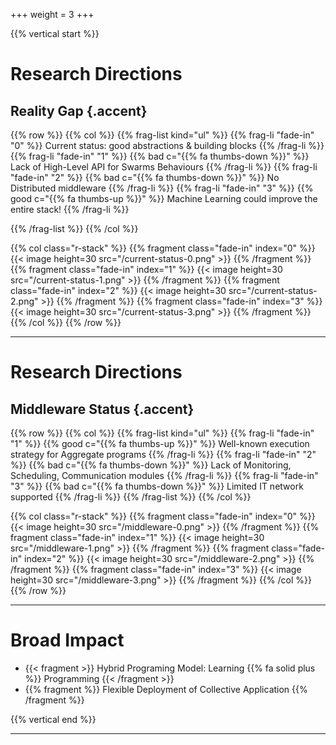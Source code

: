 +++
weight = 3
+++

{{% vertical start %}}

# Research Directions
## Reality Gap {.accent}

{{% row %}}
{{% col %}}
{{% frag-list kind="ul" %}}
{{% frag-li "fade-in" "0" %}} Current status: good abstractions & building blocks {{% /frag-li %}}
{{% frag-li "fade-in" "1" %}} {{% bad c="{{% fa thumbs-down %}}" %}} Lack of High-Level API for Swarms Behaviours {{% /frag-li %}}
{{% frag-li "fade-in" "2" %}} {{% bad c="{{% fa thumbs-down %}}" %}} No Distributed middleware  {{% /frag-li %}}
{{% frag-li "fade-in" "3" %}} {{% good c="{{% fa thumbs-up %}}" %}} Machine Learning could improve the entire stack! {{% /frag-li %}}

{{% /frag-list %}}
{{% /col %}}

{{% col class="r-stack" %}}
{{% fragment class="fade-in" index="0" %}}
{{< image height=30 src="/current-status-0.png" >}} 
{{% /fragment %}}
{{% fragment class="fade-in" index="1" %}}
{{< image height=30 src="/current-status-1.png" >}} 
{{% /fragment %}}
{{% fragment class="fade-in" index="2" %}}
{{< image height=30 src="/current-status-2.png" >}} 
{{% /fragment %}}
{{% fragment class="fade-in" index="3" %}}
{{< image height=30 src="/current-status-3.png" >}} 
{{% /fragment %}}
{{% /col %}}
{{% /row %}}

---

# Research Directions
## Middleware Status {.accent}

{{% row %}}
{{% col %}}
{{% frag-list kind="ul" %}}
{{% frag-li "fade-in" "1" %}} {{% good c="{{% fa thumbs-up %}}" %}} Well-known execution strategy for Aggregate programs {{% /frag-li %}}
{{% frag-li "fade-in" "2" %}} {{% bad c="{{% fa thumbs-down %}}" %}} Lack of Monitoring, Scheduling, Communication modules {{% /frag-li %}}
{{% frag-li "fade-in" "3" %}} {{% bad c="{{% fa thumbs-down %}}" %}} Limited IT network supported {{% /frag-li %}}
{{% /frag-list %}}
{{% /col %}}

{{% col class="r-stack" %}}
{{% fragment class="fade-in" index="0" %}}
{{< image height=30 src="/middleware-0.png" >}} 
{{% /fragment %}}
{{% fragment class="fade-in" index="1" %}}
{{< image height=30 src="/middleware-1.png" >}} 
{{% /fragment %}}
{{% fragment class="fade-in" index="2" %}}
{{< image height=30 src="/middleware-2.png" >}} 
{{% /fragment %}}
{{% fragment class="fade-in" index="3" %}}
{{< image height=30 src="/middleware-3.png" >}} 
{{% /fragment %}}
{{% /col %}}
{{% /row %}}

---

# Broad Impact

- {{< fragment >}} Hybrid Programing Model: Learning {{% fa solid plus %}} Programming {{< /fragment >}}  
- {{% fragment %}} Flexible Deployment of Collective Application {{% /fragment %}}  

{{% vertical end %}}

---